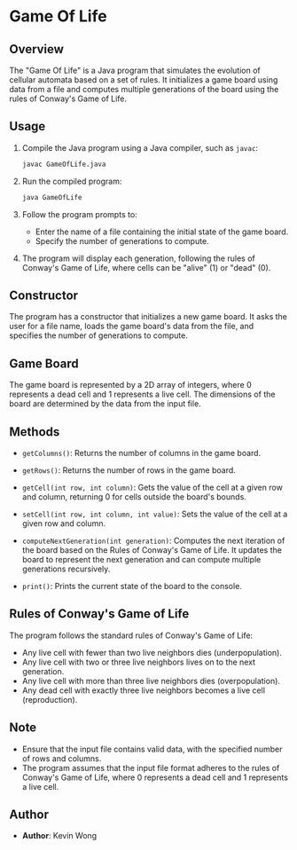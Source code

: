 # Game Of Life

## Overview

The "Game Of Life" is a Java program that simulates the evolution of cellular automata based on a set of rules. It initializes a game board using data from a file and computes multiple generations of the board using the rules of Conway's Game of Life.

## Usage

1. Compile the Java program using a Java compiler, such as `javac`:

   ```bash
   javac GameOfLife.java
   ```

2. Run the compiled program:

   ```bash
   java GameOfLife
   ```

3. Follow the program prompts to:

   - Enter the name of a file containing the initial state of the game board.
   - Specify the number of generations to compute.

4. The program will display each generation, following the rules of Conway's Game of Life, where cells can be "alive" (1) or "dead" (0).

## Constructor

The program has a constructor that initializes a new game board. It asks the user for a file name, loads the game board's data from the file, and specifies the number of generations to compute.

## Game Board

The game board is represented by a 2D array of integers, where 0 represents a dead cell and 1 represents a live cell. The dimensions of the board are determined by the data from the input file.

## Methods

- `getColumns()`: Returns the number of columns in the game board.

- `getRows()`: Returns the number of rows in the game board.

- `getCell(int row, int column)`: Gets the value of the cell at a given row and column, returning 0 for cells outside the board's bounds.

- `setCell(int row, int column, int value)`: Sets the value of the cell at a given row and column.

- `computeNextGeneration(int generation)`: Computes the next iteration of the board based on the Rules of Conway's Game of Life. It updates the board to represent the next generation and can compute multiple generations recursively.

- `print()`: Prints the current state of the board to the console.

## Rules of Conway's Game of Life

The program follows the standard rules of Conway's Game of Life:

- Any live cell with fewer than two live neighbors dies (underpopulation).
- Any live cell with two or three live neighbors lives on to the next generation.
- Any live cell with more than three live neighbors dies (overpopulation).
- Any dead cell with exactly three live neighbors becomes a live cell (reproduction).

## Note

- Ensure that the input file contains valid data, with the specified number of rows and columns.
- The program assumes that the input file format adheres to the rules of Conway's Game of Life, where 0 represents a dead cell and 1 represents a live cell.

## Author

- **Author**: Kevin Wong
